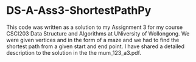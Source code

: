 # DS-A-Ass3-ShortestPathPy

This code was written as a solution to my Assignment 3 for my course CSCI203 Data Structure and Algorithms at UNiversity of Wollongong. We were given vertices and in the form of a maze and we had to find the shortest path from a given start and end point. I have shared a detailed description to the solution in the the mum_123_a3.pdf. 
